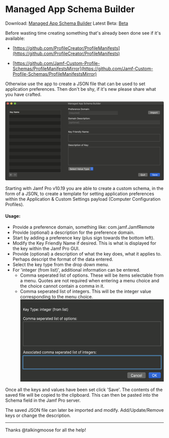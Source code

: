 # Managed App Schema Builder
Download: [Managed App Schema Builder](https://github.com/BIG-RAT/Managed-App-Schema-Builder/releases/download/current/Managed.App.Schema.Builder.zip)
Latest Beta: [Beta](https://github.com/BIG-RAT/Managed-App-Schema-Builder/releases/download/v1.0.0-b1/Managed.App.Schema.Builder_v1.0.0-b1.zip)

Before wasting time creating something that's already been done see if it's available:

* [https://github.com/ProfileCreator/ProfileManifests](https://github.com/ProfileCreator/ProfileManifests)

* [https://github.com/Jamf-Custom-Profile-Schemas/ProfileManifestsMirror](https://github.com/Jamf-Custom-Profile-Schemas/ProfileManifestsMirror)





Otherwise use the app to create a JSON file that can be used to set application preferences.  Then don't be shy, if it's new please share what you have crafted.

![alt text](./images/App.png "Managed App Schema Builder")

Starting with Jamf Pro v10.19 you are able to create a custom schema, in the form of a JSON, to create a template for setting application preferences within the Application & Custom Settings payload (Computer Configuration Profiles).


#### Usage:
* Provide a preference domain, something like: com.jamf.JamfRemote
* Provide (optional) a description for the preference domain.
* Start by adding a preference key (plus sign towards the bottom left).
* Modify the Key Friendly Name if desired.  This is what is displayed for the key within the Jamf Pro GUI.
* Provide (optional) a description of what the key does, what it applies to.  Perhaps descript the format of the data entered.
* Select the key type from the drop down menu.
* For 'integer (from list)', additional information can be entered.
	* Comma seperated list of options.  These will be items selectable from a menu. Quotes are not required when entering a menu choice and the choice cannot contain a comma in it.
	* Comma seperated list of integers.  This will be the integer value corresponding to the menu choice.
		<img src="./images/integerFromList.png" alt="integer (from list)" width="512" height="261">


Once all the keys and values have been set click 'Save'.  The contents of the saved file will be copied to the clipboard.  This can then be pasted into the Schema field in the Jamf Pro server.

The saved JSON file can later be imported and modify.  Add/Update/Remove keys or change the description.
___

Thanks @talkingmoose for all the help!
